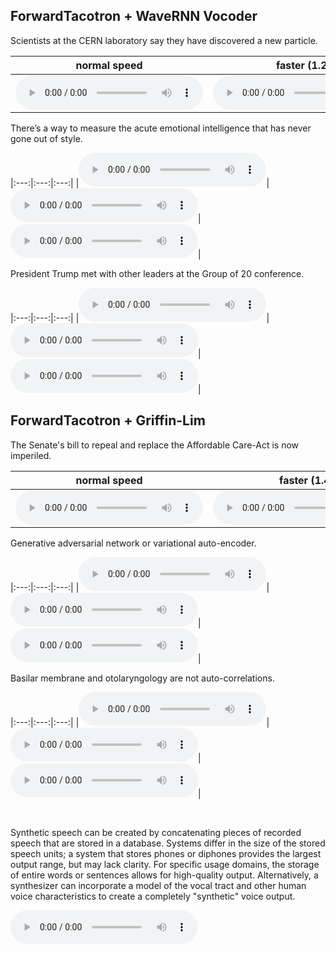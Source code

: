 ## ForwardTacotron + WaveRNN Vocoder

<p class="text">Scientists at the CERN laboratory say they have discovered a new particle.</p> 

| normal speed | faster (1.25) | slower (0.85) |
|:---:|:---:|:---:|
|<audio src="https://github.com/cschaefer26/model_outputs/blob/master/ljspeech_forward/1_wavernn_batched_100k.wav?raw=true" controls preload></audio>|<audio src="https://github.com/cschaefer26/model_outputs/blob/master/ljspeech_forward/1_wavernn_batched_100k_1.25.wav?raw=true" controls preload></audio>|<audio src="https://github.com/cschaefer26/model_outputs/blob/master/ljspeech_forward/1_wavernn_batched_100k_0.8.wav?raw=true" controls preload></audio>|

<p class="text">There’s a way to measure the acute emotional intelligence that has never gone out of style.</p>

|:---:|:---:|:---:|
|<audio src="https://github.com/cschaefer26/model_outputs/blob/master/ljspeech_forward/2_wavernn_batched_100k.wav?raw=true" controls preload></audio>|<audio src="https://github.com/cschaefer26/model_outputs/blob/master/ljspeech_forward/2_wavernn_batched_100k_1.25.wav?raw=true" controls preload></audio>|<audio src="https://github.com/cschaefer26/model_outputs/blob/master/ljspeech_forward/2_wavernn_batched_100k_0.8.wav?raw=true" controls preload></audio>|


<p class="text">President Trump met with other leaders at the Group of 20 conference.</p>

|:---:|:---:|:---:|
|<audio src="https://github.com/cschaefer26/model_outputs/blob/master/ljspeech_forward/3_wavernn_batched_100k.wav?raw=true" controls preload></audio>|<audio src="https://github.com/cschaefer26/model_outputs/blob/master/ljspeech_forward/3_wavernn_batched_100k_1.25.wav?raw=true" controls preload></audio>|<audio src="https://github.com/cschaefer26/model_outputs/blob/master/ljspeech_forward/3_wavernn_batched_100k_0.8.wav?raw=true" controls preload></audio>|

## ForwardTacotron + Griffin-Lim

<p class="text">The Senate's bill to repeal and replace the Affordable Care-Act is now imperiled.</p>

| normal speed | faster (1.4) | slower (0.6) |
|:---:|:---:|:---:|
|<audio src="https://github.com/cschaefer26/model_outputs/blob/master/ljspeech_forward/4_griffinlim_100k.wav?raw=true" controls preload></audio>|<audio src="https://github.com/cschaefer26/model_outputs/blob/master/ljspeech_forward/4_griffinlim_100k_1.4.wav?raw=true" controls preload></audio>|<audio src="https://github.com/cschaefer26/model_outputs/blob/master/ljspeech_forward/4_griffinlim_100k_0.6.wav?raw=true" controls preload></audio>|

<p class="text">Generative adversarial network or variational auto-encoder.</p>

|:---:|:---:|:---:|
|<audio src="https://github.com/cschaefer26/model_outputs/blob/master/ljspeech_forward/5_griffinlim_100k.wav?raw=true" controls preload></audio>|<audio src="https://github.com/cschaefer26/model_outputs/blob/master/ljspeech_forward/5_griffinlim_100k_1.4.wav?raw=true" controls preload></audio>|<audio src="https://github.com/cschaefer26/model_outputs/blob/master/ljspeech_forward/5_griffinlim_100k_0.6.wav?raw=true" controls preload></audio>|

<p class="text">Basilar membrane and otolaryngology are not auto-correlations.</p>

|:---:|:---:|:---:|
|<audio src="https://github.com/cschaefer26/model_outputs/blob/master/ljspeech_forward/6_griffinlim_100k.wav?raw=true" controls preload></audio>|<audio src="https://github.com/cschaefer26/model_outputs/blob/master/ljspeech_forward/6_griffinlim_100k_1.4.wav?raw=true" controls preload></audio>|<audio src="https://github.com/cschaefer26/model_outputs/blob/master/ljspeech_forward/6_griffinlim_100k_0.6.wav?raw=true" controls preload></audio>|

&nbsp;
<p class="text">Synthetic speech can be created by concatenating pieces of recorded speech that are stored in a database. Systems differ in the size of the stored speech units; a system that stores phones or diphones provides the largest output range, but may lack clarity. For specific usage domains, the storage of entire words or sentences allows for high-quality output. Alternatively, a synthesizer can incorporate a model of the vocal tract and other human voice characteristics to create a completely "synthetic" voice output.</p>
<audio src="https://github.com/cschaefer26/model_outputs/blob/master/ljspeech_forward/long_griffinlim.wav?raw=true" controls preload></audio>